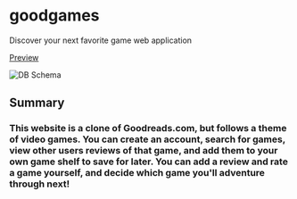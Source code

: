 # goodgames
Discover your next favorite game web application

[Preview](https://goodgames-app-academy.herokuapp.com/)

![DB Schema](https://cdn.discordapp.com/attachments/861029914253328404/881656227313115136/unknown.png)

## Summary
### This website is a clone of Goodreads.com, but follows a theme of video games. You can create an account, search for games, view other users reviews of that game, and add them to your own game shelf to save for later. You can add a review and rate a game yourself, and decide which game you'll adventure through next!
